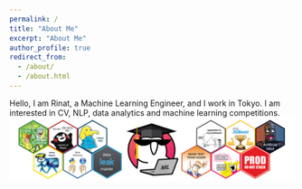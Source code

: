 ```yaml
---
permalink: /
title: "About Me"
excerpt: "About Me"
author_profile: true
redirect_from: 
  - /about/
  - /about.html
---
```

Hello, I am Rinat, a Machine Learning Engineer, and I work in Tokyo. I am interested in CV, NLP, data analytics and machine learning competitions.
![ods](./images/ods_stickers.jpg)
